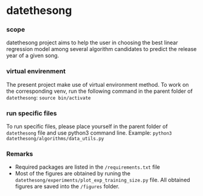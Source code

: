 # datethesong
### scope
datethesong project aims to help the user in choosing the best linear regression model among several algorithm candidates to predict the release year of a given song.

### virtual envirenment
The present project make use of virtual environment method. To work on the corresponding venv, run the following command in the parent folder of `datethesong`:
```source bin/activate```

### run specific files
To run specific files, please place yourself in the parent folder of `datethesong` file and use python3 command line. Example:
```python3 datethesong/algorithms/data_utils.py```

### Remarks
- Required packages are listed in the ```/requirements.txt``` file
- Most of the figures are obtained by runing the ```datethesong/experiments/plot_exp_training_size.py``` file. All obtained figures are saved into the ```/figures``` folder.


